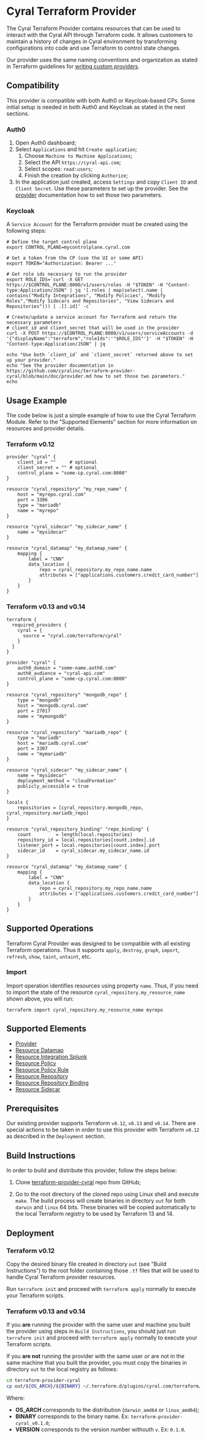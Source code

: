 
# Cyral Terraform Provider

The Cyral Terraform Provider contains resources that can be used to interact with the Cyral API through Terraform code. It allows customers to maintain a history of changes in Cyral environment by transforming configurations into code and use Terraform to control state changes.

Our provider uses the same naming conventions and organization as stated in Terraform guidelines for [writing custom providers](https://www.terraform.io/docs/extend/writing-custom-providers.html).

## Compatibility

This provider is compatible with both Auth0 or Keycloak-based CPs. Some initial setup is needed in both Auth0 and Keycloak as stated in the next sections.

### Auth0

1. Open Auth0 dashboard;
2. Select `Applications` and hit `Create application`;
    1. Choose `Machine to Machine Applications`;
    2. Select the API `https://cyral-api.com`;
    3. Select scopes: `read:users`;
    4. Finish the creation by clicking `Authorize`;
3. In the application just created, access `Settings` and copy `Client ID` and `Client Secret`. Use these parameters to set up the provider. See the [provider](./doc/provider.md) documentation how to set those two parameters.

### Keycloak

A `Service Account` for the Terraform provider must be created using the following steps:

```
# Define the target control plane
export CONTROL_PLANE=mycontrolplane.cyral.com

# Get a token from the CP (use the UI or some API)
export TOKEN="Authorization: Bearer ..."

# Get role ids necessary to run the provider
export ROLE_IDS=`curl -X GET https://$CONTROL_PLANE:8000/v1/users/roles -H "$TOKEN" -H "Content-type:Application/JSON" | jq '[.roles | map(select(.name | contains("Modify Integrations", "Modify Policies", "Modify Roles","Modify Sidecars and Repositories", "View Sidecars and Repositories"))) | .[].id]' -c`

# Create/update a service account for Terraform and return the necessary parameters
# client_id and client_secret that will be used in the provider
curl -X POST https://$CONTROL_PLANE:8000/v1/users/serviceAccounts -d '{"displayName":"terraform","roleIds":'"$ROLE_IDS"'}' -H "$TOKEN" -H "Content-type:Application/JSON" | jq

echo "Use both `client_id` and `client_secret` returned above to set up your provider."
echo "See the provider documentation in https://github.com/cyralinc/terraform-provider-cyral/blob/main/doc/provider.md how to set those two parameters."
echo
```

## Usage Example

The code below is just a simple example of how to use the Cyral Terraform Module. Refer to the "Supported Elements" section for more information on resources and provider details.

### Terraform v0.12

```hcl
provider "cyral" {
    client_id = ""     # optional
    client_secret = "" # optional
    control_plane = "some-cp.cyral.com:8000"
}

resource "cyral_repository" "my_repo_name" {
    host = "myrepo.cyral.com"
    port = 3306
    type = "mariadb"
    name = "myrepo"
}

resource "cyral_sidecar" "my_sidecar_name" {
    name = "mysidecar"
}

resource "cyral_datamap" "my_datamap_name" {
    mapping {
        label = "CNN"
        data_location {
            repo = cyral_repository.my_repo_name.name
            attributes = ["applications.customers.credit_card_number"]
        }
    }
}
```

### Terraform v0.13 and v0.14

```hcl
terraform {
  required_providers {
    cyral = {
      source = "cyral.com/terraform/cyral"
    }
  }
}

provider "cyral" {
    auth0_domain = "some-name.auth0.com"
    auth0_audience = "cyral-api.com"
    control_plane = "some-cp.cyral.com:8000"
}

resource "cyral_repository" "mongodb_repo" {
    type = "mongodb"
    host = "mongodb.cyral.com"
    port = 27017
    name = "mymongodb"
}

resource "cyral_repository" "mariadb_repo" {
    type = "mariadb"
    host = "mariadb.cyral.com"
    port = 3307
    name = "mymariadb"
}

resource "cyral_sidecar" "my_sidecar_name" {
    name = "mysidecar"
    deployment_method = "cloudFormation"
    publicly_accessible = true
}

locals {
    repositories = [cyral_repository.mongodb_repo, cyral_repository.mariadb_repo]
}

resource "cyral_repository_binding" "repo_binding" {
    count         = length(local.repositories)
    repository_id = local.repositories[count.index].id
    listener_port = local.repositories[count.index].port
    sidecar_id    = cyral_sidecar.my_sidecar_name.id
}

resource "cyral_datamap" "my_datamap_name" {
    mapping {
        label = "CNN"
        data_location {
            repo = cyral_repository.my_repo_name.name
            attributes = ["applications.customers.credit_card_number"]
        }
    }
}
```

## Supported Operations

Terraform Cyral Provider was designed to be compatible with all existing Terraform operations. Thus it supports `apply`, `destroy`, `graph`, `import`, `refresh`, `show`, `taint`, `untaint`, etc.

### Import

Import operation identifies resources using property `name`. Thus, if you need to import the state of the resource `cyral_repository.my_resource_name` shown above, you will run:

```shell
terraform import cyral_repository.my_resource_name myrepo
```

## Supported Elements

- [Provider](./doc/provider.md)
- [Resource Datamap](./doc/resource_datamap.md)
- [Resource Integration Splunk](./doc/resource_integration_splunk.md)
- [Resource Policy](./doc/resource_policy.md)
- [Resource Policy Rule](./doc/resource_policy_rule.md)
- [Resource Repository](./doc/resource_repository.md)
- [Resource Repository Binding](./doc/resource_repository_binding.md)
- [Resource Sidecar](./doc/resource_sidecar.md)

## Prerequisites

Our existing provider supports Terraform `v0.12`, `v0.13` and `v0.14`. There are special actions to be taken in order to use this provider with Terraform `v0.12` as described in the `Deployment` section.

## Build Instructions

In order to build and distribute this provider, follow the steps below:

 1. Clone [terraform-provider-cyral](https://github.com/cyralinc/terraform-provider-cyral) repo from GitHub;

 2. Go to the root directory of the cloned repo using Linux shell and execute `make`. The build process will create binaries in directory `out` for both `darwin` and `linux` 64 bits. These binaries will be copied automatically to the local Terraform registry to be used by Terraform 13 and 14.


## Deployment

### Terraform v0.12

Copy the desired binary file created in directory `out` (see "Build Instructions") to the root folder containing those `.tf` files that will be used to handle Cyral Terraform provider resources.

Run `terraform init` and proceed with `terraform apply` normally to execute your Terraform scripts.

### Terraform v0.13 and v0.14

If you **are** running the provider with the same user and machine you built the provider using steps in `Build Instructions`, you should just run `terraform init` and proceed with `terraform apply` normally to execute your Terraform scripts.

If you **are not** running the provider with the same user *or* are not in the same machine that you built the provider, you must copy the binaries in directory `out` to the local registry as follows:

```bash
cd terraform-provider-cyral
cp out/${OS_ARCH}/${BINARY} ~/.terraform.d/plugins/cyral.com/terraform/cyral/${VERSION}/${OS_ARCH}
```

Where:
* **OS_ARCH** corresponds to the distribution (`darwin_amd64` or `linux_amd64`);
* **BINARY** corresponds to the binary name. Ex: `terraform-provider-cyral_v0.1.0`;
* **VERSION** corresponds to the version number withouth `v`. Ex: `0.1.0`.